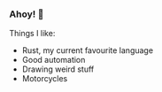 ### Ahoy! 👋

Things I like:
* Rust, my current favourite language
* Good automation
* Drawing weird stuff
* Motorcycles

